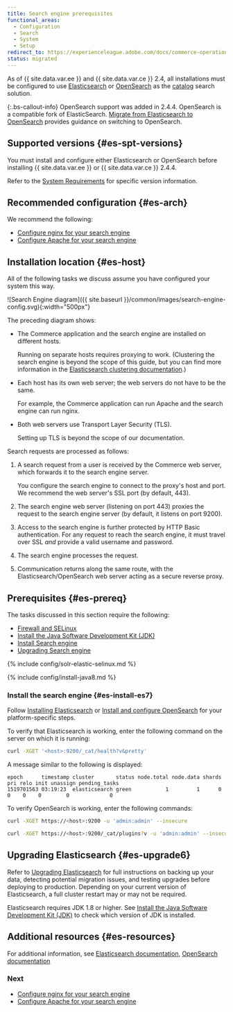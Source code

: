 ```yaml
---
title: Search engine prerequisites
functional_areas:
  - Configuration
  - Search
  - System
  - Setup
redirect_to: https://experienceleague.adobe.com/docs/commerce-operations/installation-guide/prerequisites/search-engine/overview.html
status: migrated
---
```


As of {{ site.data.var.ee }} and {{ site.data.var.ce }} 2.4, all installations must be configured to use [Elasticsearch][] or [OpenSearch][] as the [catalog](https://glossary.magento.com/catalog) search solution.

{:.bs-callout-info}
OpenSearch support was added in 2.4.4. OpenSearch is a compatible fork of ElasticSearch. [Migrate from Elasticsearch to OpenSearch][] provides guidance on switching to OpenSearch.

## Supported versions {#es-spt-versions}

You must install and configure either Elasticsearch or OpenSearch before installing {{ site.data.var.ee }} or {{ site.data.var.ce }} 2.4.4.

Refer to the [System Requirements][] for specific version information.

## Recommended configuration {#es-arch}

We recommend the following:

*  [Configure nginx for your search engine][]
*  [Configure Apache for your search engine][]

## Installation location {#es-host}

All of the following tasks we discuss assume you have configured your system this way.

![Search Engine diagram]({{ site.baseurl }}/common/images/search-engine-config.svg){:width="500px"}

The preceding diagram shows:

*  The Commerce application and the search engine are installed on different hosts.

   Running on separate hosts requires proxying to work. (Clustering the search engine is beyond the scope of this guide, but you can find more information in the [Elasticsearch clustering documentation][].)

*  Each host has its own web server; the web servers do not have to be the same.

   For example, the Commerce application can run Apache and the search engine can run nginx.

*  Both web servers use Transport Layer Security (TLS).

   Setting up TLS is beyond the scope of our documentation.

Search requests are processed as follows:

1. A search request from a user is received by the Commerce web server, which forwards it to the search engine server.

   You configure the search engine to connect to the proxy's host and port. We recommend the web server's SSL port (by default, 443).

1. The search engine web server (listening on port 443) proxies the request to the search engine server (by default, it listens on port 9200).

1. Access to the search engine is further protected by HTTP Basic authentication. For any request to reach the search engine, it must travel over SSL *and* provide a valid username and password.

1. The search engine processes the request.

1. Communication returns along the same route, with the Elasticsearch/OpenSearch web server acting as a secure reverse proxy.

## Prerequisites {#es-prereq}

The tasks discussed in this section require the following:

*  [Firewall and SELinux](#firewall-selinux)
*  [Install the Java Software Development Kit (JDK)](#prereq-java)
*  [Install Search engine](#es-install-es7)
*  [Upgrading Search engine](#es-upgrade6)

{% include config/solr-elastic-selinux.md %}

{% include config/install-java8.md %}

### Install the search engine  {#es-install-es7}

Follow [Installing Elasticsearch][] or [Install and configure OpenSearch][] for your platform-specific steps.

To verify that Elasticsearch is working, enter the following command on the server on which it is running:

```bash
curl -XGET '<host>:9200/_cat/health?v&pretty'
```

A message similar to the following is displayed:

```terminal
epoch      timestamp cluster       status node.total node.data shards pri relo init unassign pending_tasks
1519701563 03:19:23  elasticsearch green           1         1      0   0    0    0        0             0
```

To verify OpenSearch is working, enter the following commands:

```bash
curl -XGET https://<host>:9200 -u 'admin:admin' --insecure
```

```bash
curl -XGET https://<host>:9200/_cat/plugins?v -u 'admin:admin' --insecure
```

## Upgrading Elasticsearch {#es-upgrade6}

Refer to [Upgrading Elasticsearch][] for full instructions on backing up your data, detecting potential migration issues, and testing upgrades before deploying to production. Depending on your current version of Elasticsearch, a full cluster restart may or may not be required.

Elasticsearch requires JDK 1.8 or higher. See [Install the Java Software Development Kit (JDK)](#prereq-java) to check which version of JDK is installed.

## Additional resources {#es-resources}

For additional information, see [Elasticsearch documentation][], [OpenSearch documentation][]

### Next

*  [Configure nginx for your search engine][]
*  [Configure Apache for your search engine][]

<!-- Link Definitions -->
[Configure nginx for your search engine]: {{page.baseurl}}/install-gde/prereq/es-config-nginx.html
[Configure Apache for your search engine]: {{page.baseurl}}/install-gde/prereq/es-config-apache.html
[Configure search stopwords]: {{page.baseurl}}/config-guide/elasticsearch/es-config-stopwords.html
[Migrate from Elasticsearch to OpenSearch]: https://experienceleague.adobe.com/docs/commerce-operations/upgrade-guide/prepare/opensearch-migration.html
[Elasticsearch]: https://www.elastic.co
[OpenSearch]: https://opensearch.org/
[Elasticsearch clustering documentation]: https://www.elastic.co/guide/en/elasticsearch/guide/current/distributed-cluster.html
[Elasticsearch Ubuntu documentation]: https://www.elastic.co/guide/en/elasticsearch/reference/current/deb.html
[Configuring Elasticsearch]: https://www.elastic.co/guide/en/elasticsearch/reference/current/settings.html
[Upgrading Elasticsearch]: https://www.elastic.co/guide/en/elasticsearch/reference/current/setup-upgrade.html
[Full cluster restart upgrade]: https://www.elastic.co/guide/en/elasticsearch/reference/current/restart-upgrade.html
[Elasticsearch documentation]: https://www.elastic.co/guide/en/elasticsearch/reference/current/index.html
[OpenSearch documentation]: https://opensearch.org/docs/latest/opensearch/index/
[Installing Elasticsearch]: https://www.elastic.co/guide/en/elasticsearch/reference/current/install-elasticsearch.html
[Installing OpenSearch]: https://opensearch.org/docs/latest/opensearch/install/index/
[System Requirements]: {{page.baseurl}}/install-gde/system-requirements.html
[OpenSearch]: https://opensearch.org/
[Install and configure OpenSearch]: https://opensearch.org/docs/latest/opensearch/install/index/